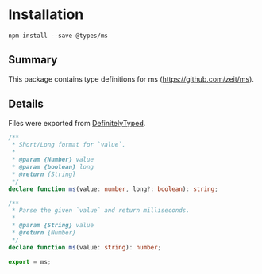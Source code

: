 # Installation
`npm install --save @types/ms`

## Summary
This package contains type definitions for ms (https://github.com/zeit/ms).

## Details
Files were exported from [DefinitelyTyped](https://github.com/DefinitelyTyped/DefinitelyTyped/tree/master/types/ms).
```typescript
/**
 * Short/Long format for `value`.
 *
 * @param {Number} value
 * @param {boolean} long
 * @return {String}
 */
declare function ms(value: number, long?: boolean): string;

/**
 * Parse the given `value` and return milliseconds.
 *
 * @param {String} value
 * @return {Number}
 */
declare function ms(value: string): number;

export = ms;
